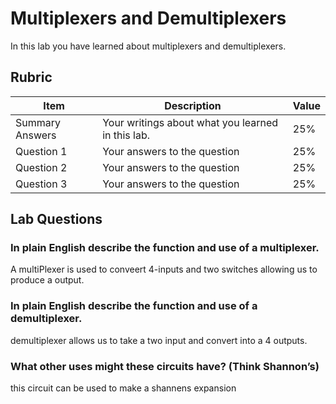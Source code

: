 # Multiplexers and Demultiplexers

In this lab you have learned about multiplexers and demultiplexers.

## Rubric

| Item | Description | Value |
| ---- | ----------- | ----- |
| Summary Answers | Your writings about what you learned in this lab. | 25% |
| Question 1 | Your answers to the question | 25% |
| Question 2 | Your answers to the question | 25% |
| Question 3 | Your answers to the question | 25% |

## Lab Questions

### In plain English describe the function and use of a multiplexer.

A multiPlexer is used to conveert 4-inputs and two switches allowing us to produce a output. 

### In plain English describe the function and use of a demultiplexer.

demultiplexer allows us to take a two input and convert into a 4 outputs.

### What other uses might these circuits have? (Think Shannon’s)

this circuit can be used to make a shannens expansion 

